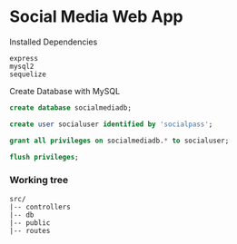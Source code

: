 # Social Media Web App

Installed Dependencies
```shell
express
mysql2
sequelize
```

Create Database with MySQL
```sql
create database socialmediadb;

create user socialuser identified by 'socialpass';

grant all privileges on socialmediadb.* to socialuser;

flush privileges;
```

### Working tree

```
src/
|-- controllers
|-- db
|-- public
|-- routes
```